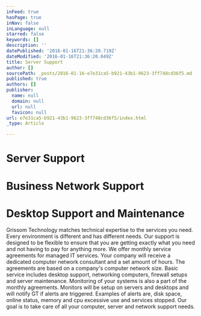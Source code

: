```yaml
---
inFeed: true
hasPage: true
inNav: false
inLanguage: null
starred: false
keywords: []
description: ''
datePublished: '2016-01-16T21:36:20.719Z'
dateModified: '2016-01-16T21:36:20.049Z'
title: Server Support
author: []
sourcePath: _posts/2016-01-16-e7e31ca5-b921-43b1-9623-3ff748cd36f5.md
published: true
authors: []
publisher:
  name: null
  domain: null
  url: null
  favicon: null
url: e7e31ca5-b921-43b1-9623-3ff748cd36f5/index.html
_type: Article

---
```

# Server Support

# Business Network Support

# Desktop Support and Maintenance

Grissom Technology matches technical expertise to the services you need. Every environment is different and has different needs. Our support is designed to be flexible to ensure that you are getting exactly what you need and not having to pay for anything more.
We offer monthly service agreements for managed IT services. Your company will receive a dedicated computer network consultant and a set amount of hours. The agreements are based on a company's computer network size.
Basic service includes desktop support, networking computers, firewall setups and server maintenance.
Monitoring of your systems is also a part of the monthly agreements. Monitors will be setup on servers and desktops and will notify GT if alerts are triggered. Examples of alerts are, disk space, online status, memory and cpu excessive use and services stopped.
Our goal is to take care of all your computer, server and network support needs.